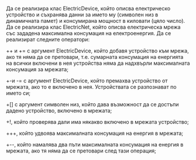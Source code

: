 Да се реализира клас ElectricDevice, който описва електрическо устройство и съхранява данни за името му (символен низ в динамичната памет) и консумирана мощност в киловати (цяло число). Да се реализира клас ElectricNet, който описва електрическа мрежа със зададена максимална консумация на електроенергия. Да се реализират следните оператори:

+\+ и += с аргумент ElectricDevice, който добавя устройство към мрежа, ако тя няма да се претовари, т.е. сумарната консумация на енергията на всички включени в нея устройства няма да надхвърли максималната консумация за мрежата;

+\-и -= с аргумент ElectricDevice, който премахва устройство от мрежата, ако то е включено в нея. Устройствата се разпознават по името си;

+[] с аргумент символен низ, който дава възможност да се достъпи дадено устройство, включено в мрежата;

+!, който проверява дали има някакво включено в мрежата устройство;

+++, който удвоява максималната консумация на енергия в мрежата;

+--, който намалява два пъти максималната консумация на енергия в мрежата, ако тя няма да се претовари след тази операция;
